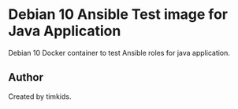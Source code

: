 # Debian 10 Ansible Test image for Java Application

Debian 10 Docker container to test Ansible roles for java application.

## Author

Created by timkids.
